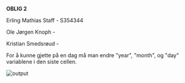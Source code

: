 **OBLIG 2**

Erling Mathias Staff - S354344

Ole Jørgen Knoph - 

Kristian Smedsrøud - 


For å kunne gjette på en dag må man endre "year", "month", og "day" variablene i den siste cellen.

![output](https://user-images.githubusercontent.com/38101463/137975607-2184a5d6-891a-43e8-980b-a058771463cf.png)
